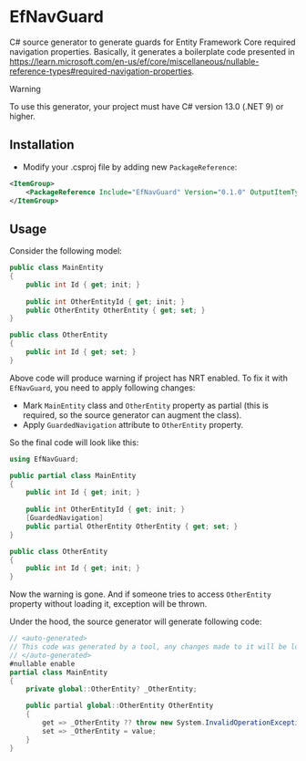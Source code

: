 # EfNavGuard

C# source generator to generate guards for Entity Framework Core required navigation properties. Basically, it generates a boilerplate code presented in https://learn.microsoft.com/en-us/ef/core/miscellaneous/nullable-reference-types#required-navigation-properties.

> [!WARNING]  
> To use this generator, your project must have C# version 13.0 (.NET 9) or higher.

## Installation

- Modify your .csproj file by adding new `PackageReference`:

```xml
<ItemGroup>
    <PackageReference Include="EfNavGuard" Version="0.1.0" OutputItemType="Analyzer" ReferenceOutputAssembly="false" />
</ItemGroup>
```

## Usage

Consider the following model:

```csharp
public class MainEntity
{
    public int Id { get; init; }
    
    public int OtherEntityId { get; init; }
    public OtherEntity OtherEntity { get; set; }
}

public class OtherEntity
{
    public int Id { get; set; }
}
```

Above code will produce warning if project has NRT enabled. To fix it with `EfNavGuard`, you need to apply following changes:

- Mark `MainEntity` class and `OtherEntity` property as partial (this is required, so the source generator can augment the class).
- Apply `GuardedNavigation` attribute to `OtherEntity` property.

So the final code will look like this:

```csharp
using EfNavGuard;

public partial class MainEntity
{
    public int Id { get; init; }
    
    public int OtherEntityId { get; init; }
    [GuardedNavigation]
    public partial OtherEntity OtherEntity { get; set; }
}

public class OtherEntity
{
    public int Id { get; init; }
}
```

Now the warning is gone. And if someone tries to access `OtherEntity` property without loading it, exception will be thrown.

Under the hood, the source generator will generate following code:

```csharp
// <auto-generated>
// This code was generated by a tool, any changes made to it will be lost.
// </auto-generated>
#nullable enable
partial class MainEntity
{
    private global::OtherEntity? _OtherEntity;

    public partial global::OtherEntity OtherEntity
    {
        get => _OtherEntity ?? throw new System.InvalidOperationException("OtherEntity was not loaded. Make sure to include it in the query.");
        set => _OtherEntity = value;
    }
}
```